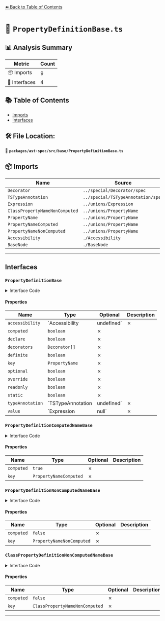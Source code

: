 [⬅️ Back to Table of Contents](../../../../index.md)

# 📄 `PropertyDefinitionBase.ts`

## 📊 Analysis Summary

| Metric | Count |
|--------|-------|
| 📦 Imports | 9 |
| 📐 Interfaces | 4 |

## 📚 Table of Contents

- [Imports](#imports)
- [Interfaces](#interfaces)

## 🛠️ File Location:
📂 **`packages/ast-spec/src/base/PropertyDefinitionBase.ts`**

## 📦 Imports

| Name | Source |
|------|--------|
| `Decorator` | `../special/Decorator/spec` |
| `TSTypeAnnotation` | `../special/TSTypeAnnotation/spec` |
| `Expression` | `../unions/Expression` |
| `ClassPropertyNameNonComputed` | `../unions/PropertyName` |
| `PropertyName` | `../unions/PropertyName` |
| `PropertyNameComputed` | `../unions/PropertyName` |
| `PropertyNameNonComputed` | `../unions/PropertyName` |
| `Accessibility` | `./Accessibility` |
| `BaseNode` | `./BaseNode` |


---

## Interfaces

### `PropertyDefinitionBase`

<details><summary>Interface Code</summary>

```ts
interface PropertyDefinitionBase extends BaseNode {
  accessibility: Accessibility | undefined;
  computed: boolean;
  declare: boolean;
  decorators: Decorator[];
  definite: boolean;
  key: PropertyName;
  optional: boolean;
  override: boolean;
  readonly: boolean;
  static: boolean;
  typeAnnotation: TSTypeAnnotation | undefined;
  value: Expression | null;
}
```
</details>

#### Properties

| Name | Type | Optional | Description |
|------|------|----------|-------------|
| `accessibility` | `Accessibility | undefined` | ✗ |  |
| `computed` | `boolean` | ✗ |  |
| `declare` | `boolean` | ✗ |  |
| `decorators` | `Decorator[]` | ✗ |  |
| `definite` | `boolean` | ✗ |  |
| `key` | `PropertyName` | ✗ |  |
| `optional` | `boolean` | ✗ |  |
| `override` | `boolean` | ✗ |  |
| `readonly` | `boolean` | ✗ |  |
| `static` | `boolean` | ✗ |  |
| `typeAnnotation` | `TSTypeAnnotation | undefined` | ✗ |  |
| `value` | `Expression | null` | ✗ |  |

### `PropertyDefinitionComputedNameBase`

<details><summary>Interface Code</summary>

```ts
export interface PropertyDefinitionComputedNameBase
  extends PropertyDefinitionBase {
  computed: true;
  key: PropertyNameComputed;
}
```
</details>

#### Properties

| Name | Type | Optional | Description |
|------|------|----------|-------------|
| `computed` | `true` | ✗ |  |
| `key` | `PropertyNameComputed` | ✗ |  |

### `PropertyDefinitionNonComputedNameBase`

<details><summary>Interface Code</summary>

```ts
export interface PropertyDefinitionNonComputedNameBase
  extends PropertyDefinitionBase {
  computed: false;
  key: PropertyNameNonComputed;
}
```
</details>

#### Properties

| Name | Type | Optional | Description |
|------|------|----------|-------------|
| `computed` | `false` | ✗ |  |
| `key` | `PropertyNameNonComputed` | ✗ |  |

### `ClassPropertyDefinitionNonComputedNameBase`

<details><summary>Interface Code</summary>

```ts
export interface ClassPropertyDefinitionNonComputedNameBase
  extends PropertyDefinitionBase {
  computed: false;
  key: ClassPropertyNameNonComputed;
}
```
</details>

#### Properties

| Name | Type | Optional | Description |
|------|------|----------|-------------|
| `computed` | `false` | ✗ |  |
| `key` | `ClassPropertyNameNonComputed` | ✗ |  |


---